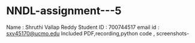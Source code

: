 # NNDL-assignment---5
Name : Shruthi Vallap Reddy
Student ID : 700744517
email id : sxv45170@ucmo.edu
Included PDF,recording,python code , screenshots-
